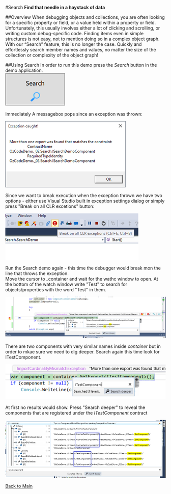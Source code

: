 ﻿#Search
**Find that needle in a haystack of data**

##Overview
When debugging objects and collections, you are often looking for a specific property or field, or a value held within a property or field. Unfortunately, this usually involves either a lot of clicking and scrolling, or writing custom debug-specific code. Finding items even in simple structures is not easy, not to mention doing so in a complex object graph. With our “Search” feature, this is no longer the case. Quickly and effortlessly search member names and values, no matter the size of the collection or complexity of the object graph!

##Using Search
In order to run this demo press the _Search_ button in the demo application.  
![Search button](Resources/SearchButton.png)

Immediately A messagebox pops since an exception was thrown:
 
![Exception](Resources/exception.png)

Since we want to break execution when the exception thrown we have two options - either use Visual Studio built in exception settings dialog or simply press "Break on all CLR excetions" button:

![Break on all CLR exceptions](Resources/breakonexceptions.png)

Run the Search demo again - this time the debugger would break mon the line that throws the exception.   
Move the cursor to _container and wait for the wathc window to open. At the bottom of the watch window write "Test" to search for objects/properties with the word "Test" in them.

![Search for Test](Resources/searchfortest.png)

There are two components with very similar names inside _container_ but in order to mkae sure we need to dig deeper. Search again this time look for ITestComponent. 

![Search for ITestContainer](Resources/searchforitestcomponent.png)

At first no results would show. Press "Search deeper" to reveal the components that are registered under the _ITestComponent_ contract

![Search deeper](Resources/searchforitestcomponentdeeper.png)

[Back to Main](../../README.md)